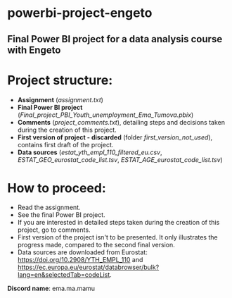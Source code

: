 # powerbi-project-engeto
Final Power BI project for a data analysis course with Engeto
------------------------------

# Project structure:

- **Assignment** (*assignment.txt*)
- **Final Power BI project** (*Final_project_PBI_Youth_unemployment_Ema_Tumova.pbix*)
- **Comments** (*project_comments.txt*), detailing steps and decisions taken during the creation of this project.
- **First version of project - discarded** (folder *first_version_not_used*), contains first draft of the project. 
- **Data sources** (*estat_yth_empl_110_filtered_eu.csv*, *ESTAT_GEO_eurostat_code_list.tsv*, *ESTAT_AGE_eurostat_code_list.tsv*)

# How to proceed:
- Read the assignment.
- See the final Power BI project.
- If you are interested in detailed steps taken during the creation of this project, go to comments.
- First version of the project isn't to be presented. It only illustrates the progress made, compared to the second final version.
- Data sources are downloaded from Eurostat: https://doi.org/10.2908/YTH_EMPL_110 and https://ec.europa.eu/eurostat/databrowser/bulk?lang=en&selectedTab=codeList.

**Discord name**: ema.ma.mamu
